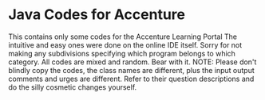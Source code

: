# Java Codes for Accenture
This contains only some codes for the Accenture Learning Portal
The intuitive and easy ones were done on the online IDE itself. Sorry for not making any subdivisions specifying which program belongs to which category. All codes are mixed and random. Bear with it.
NOTE: Please don't blindly copy the codes, the class names are different, plus the input output comments and urges are different. Refer to their question descriptions and do the silly cosmetic changes yourself.
